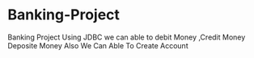 # Banking-Project
Banking Project Using JDBC we can able to debit Money ,Credit Money Deposite Money Also We Can Able To Create Account

